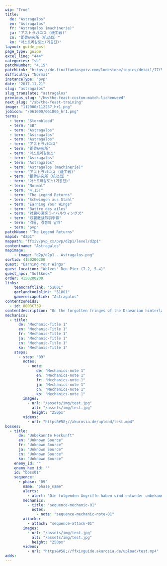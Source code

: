 ```yaml
---
wip: "True"
title:
  de: "Astragalos"
  en: "Astragalos"
  fr: "Astragalos (machinerie)"
  ja: "アストラガロス (機工戦)"
  cn: "距骨研究所（机动战）"
  ko: "아스트라갈로스(기공전)"
layout: guide_post
page_type: guide
excel_line: "444"
categories: "sb"
patchNumber: "4.15"
patchLink: "https://de.finalfantasyxiv.com/lodestone/topics/detail/77f571e827036c85a3c53f55ece36c62fa92b106"
difficulty: "Normal"
instanceType: "pvp"
date: "2017.11.21"
slug: "astragalos"
slug_translate: "astragalos"
previous_slug: "/hw/the-feast-custom-match-lichenweed"
next_slug: "/sb/the-feast-training"
image: "112000/112257_hr1.png"
jobicon: "/061000/061806_hr1.png"
terms:
  - term: "Stormblood"
  - term: "SB"
  - term: "Astragalos"
  - term: "Astragalos"
  - term: "Astragalos"
  - term: "アストラガロス"
  - term: "距骨研究所"
  - term: "아스트라갈로스"
  - term: "Astragalos"
  - term: "Astragalos"
  - term: "Astragalos (machinerie)"
  - term: "アストラガロス (機工戦)"
  - term: "距骨研究所（机动战）"
  - term: "아스트라갈로스(기공전)"
  - term: "Normal"
  - term: "4.15!"
  - term: "The Legend Returns"
  - term: "Schwingen aus Stahl"
  - term: "Earning Your Wings"
  - term: "Battre des ailes"
  - term: "対翼の激突ライバルウィングズ"
  - term: "双翼激战烈羽争锋"
  - term: "격돌, 경쟁의 날개"
  - term: "pvp"
patchName: "The Legend Returns"
mapid: "d2p1"
mappath: "ffxiv/pvp_xx/pvp/d2p1/level/d2p1"
contentname: "Astragalos"
mapimage:
    - image: "d2p/d2p1 - Astragalos.png"
sortid: 4150200200
quest: "Earning Your Wings"
quest_location: "Wolves' Den Pier (7.2, 5.4)"
quest_npc: "Softknox"
order: 4150200200
links:
    teamcraftlink: "51001"
    garlandtoolslink: "51001"
    gamerescapelink: "Astragalos"
contentzoneids:
  - id: 8003C739
contentdescription: "On the forgotten fringes of the Dravanian hinterlands, there lie the remnants of a Sharlayan testing site known as Astragalos. With their boundless ingenuity, the goblins of Idyllshire have transformed the place into an expansive training ground. Here, brave adventurers can take control of mighty machines in large-scale war games reminiscent of battles against the Garlean Empire. A furious struggle for territorial supremacy awaits!"
mechanics:
  - title:
      de: "Mechanic-Title 1"
      en: "Mechanic-Title 1"
      fr: "Mechanic-Title 1"
      ja: "Mechanic-Title 1"
      cn: "Mechanic-Title 1"
      ko: "Mechanic-Title 1"
    steps:
      - step: "09"
        notes:
          - note:
              de: "Mechanics-note 1"
              en: "Mechanics-note 1"
              fr: "Mechanics-note 1"
              ja: "Mechanics-note 1"
              cn: "Mechanics-note 1"
              ko: "Mechanics-note 1"
        images:
          - url: "/assets/img/test.jpg"
            alt: "/assets/img/test.jpg"
            height: "250px"
        videos:
          - url: "https&#58;//akurosia.de/upload/test.mp4"
bosses:
  - title:
      de: "Unbekannte Herkunft"
      en: "Unknown Source"
      fr: "Unknown Source"
      ja: "Unknown Source"
      cn: "Unknown Source"
      ko: "Unknown Source"
    enemy_id: ""
    enemy_hex_id: ""
    id: "boss01"
    sequence:
      - phase: "09"
        name: "phase_name"
        alerts:
          - alert: "Die folgenden Angriffe haben sind entweder unbekannt oder haben keine klare Herkunft"
        mechanics:
          - title: "sequence-mechanic-01"
            notes:
              - note: "sequence-mechanic-note-01"
        attacks:
          - attack: "sequence-attack-01"
        images:
          - url: "/assets/img/test.jpg"
            alt: "/assets/img/test.jpg"
            height: "250px"
        videos:
          - url: "https&#58;//ffxivguide.akurosia.de/upload/test.mp4"
adds:
---
```

